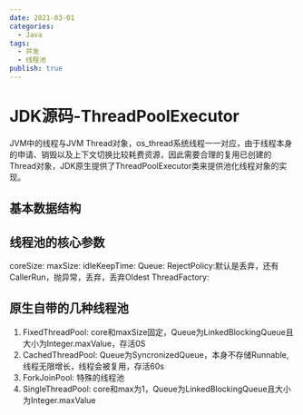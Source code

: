 ```yaml
---
date: 2021-03-01
categories:
  - Java
tags:
  - 并发
  - 线程池
publish: true
---
```


# JDK源码-ThreadPoolExecutor

JVM中的线程与JVM Thread对象，os_thread系统线程一一对应，由于线程本身的申请、销毁以及上下文切换比较耗费资源，因此需要合理的复用已创建的Thread对象，JDK原生提供了ThreadPoolExecutor类来提供池化线程对象的实现。

## 基本数据结构

## 线程池的核心参数

coreSize:
maxSize:
idleKeepTime:
Queue:
RejectPolicy:默认是丢弃，还有CallerRun，抛异常，丢弃，丢弃Oldest
ThreadFactory:

## 原生自带的几种线程池

1. FixedThreadPool: core和maxSize固定，Queue为LinkedBlockingQueue且大小为Integer.maxValue，存活0S
2. CachedThreadPool: Queue为SyncronizedQueue，本身不存储Runnable,线程无限增长，线程会被复用，存活60s
3. ForkJoinPool: 特殊的线程池
4. SingleThreadPool: core和max为1，Queue为LinkedBlockingQueue且大小为Integer.maxValue
